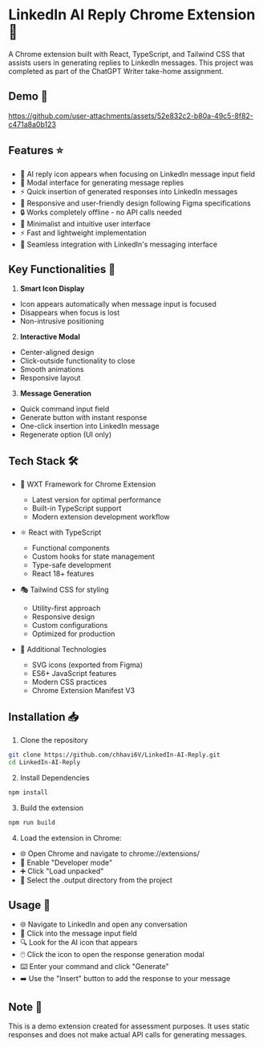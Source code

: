 # LinkedIn AI Reply Chrome Extension 🤖

A Chrome extension built with React, TypeScript, and Tailwind CSS that assists users in generating replies to LinkedIn messages. This project was completed as part of the ChatGPT Writer take-home assignment.

## Demo 🎥

https://github.com/user-attachments/assets/52e832c2-b80a-49c5-8f82-c471a8a0b123

## Features ⭐

- 💬 AI reply icon appears when focusing on LinkedIn message input field
- 🔲 Modal interface for generating message replies
- ⚡ Quick insertion of generated responses into LinkedIn messages
- 🎨 Responsive and user-friendly design following Figma specifications
- 🔒 Works completely offline - no API calls needed
- 🎯 Minimalist and intuitive user interface
- ⚡ Fast and lightweight implementation
- 🔌 Seamless integration with LinkedIn's messaging interface

## Key Functionalities 🔑

1. **Smart Icon Display**
  - Icon appears automatically when message input is focused
  - Disappears when focus is lost
  - Non-intrusive positioning

2. **Interactive Modal**
  - Center-aligned design
  - Click-outside functionality to close
  - Smooth animations
  - Responsive layout

3. **Message Generation**
  - Quick command input field
  - Generate button with instant response
  - One-click insertion into LinkedIn message
  - Regenerate option (UI only)

## Tech Stack 🛠️

- 🔌 WXT Framework for Chrome Extension
   - Latest version for optimal performance
   - Built-in TypeScript support
   - Modern extension development workflow

- ⚛️ React with TypeScript
   - Functional components
   - Custom hooks for state management
   - Type-safe development
   - React 18+ features

- 🎭 Tailwind CSS for styling
   - Utility-first approach
   - Responsive design
   - Custom configurations
   - Optimized for production

- 🎯 Additional Technologies
   - SVG icons (exported from Figma)
   - ES6+ JavaScript features
   - Modern CSS practices
   - Chrome Extension Manifest V3

## Installation 📥

1. Clone the repository
```bash
git clone https://github.com/chhavi6V/LinkedIn-AI-Reply.git
cd LinkedIn-AI-Reply

```

2. Install Dependencies
```bash
npm install
```

3. Build the extension
```bash
npm run build
```

4. Load the extension in Chrome:

- 🌐 Open Chrome and navigate to chrome://extensions/
- 🔧 Enable "Developer mode"
- ➕ Click "Load unpacked"
- 📁 Select the .output directory from the project

## Usage 📖

- 🌐 Navigate to LinkedIn and open any conversation
- 💭 Click into the message input field
- 🔍 Look for the AI icon that appears
- 🖱️ Click the icon to open the response generation modal
- ⌨️ Enter your command and click "Generate"
- ➡️ Use the "Insert" button to add the response to your message

## Note 📝
This is a demo extension created for assessment purposes. It uses static responses and does not make actual API calls for generating messages.
